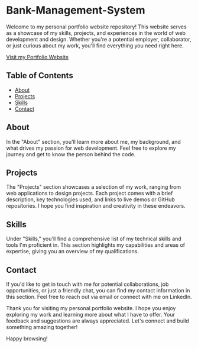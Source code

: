 # Bank-Management-System

Welcome to my personal portfolio website repository! This website serves as a showcase of my skills, projects, and experiences in the world of web development and design. Whether you're a potential employer, collaborator, or just curious about my work, you'll find everything you need right here.

[Visit my Portfolio Website](https://singhpratik1.github.io/Portfolio1/)

## Table of Contents

- [About](#about)
- [Projects](#projects)
- [Skills](#skills)
- [Contact](#contact)

## About

In the "About" section, you'll learn more about me, my background, and what drives my passion for web development. Feel free to explore my journey and get to know the person behind the code.

## Projects

The "Projects" section showcases a selection of my work, ranging from web applications to design projects. Each project comes with a brief description, key technologies used, and links to live demos or GitHub repositories. I hope you find inspiration and creativity in these endeavors.

## Skills

Under "Skills," you'll find a comprehensive list of my technical skills and tools I'm proficient in. This section highlights my capabilities and areas of expertise, giving you an overview of my qualifications.

## Contact

If you'd like to get in touch with me for potential collaborations, job opportunities, or just a friendly chat, you can find my contact information in this section. Feel free to reach out via email or connect with me on LinkedIn.

Thank you for visiting my personal portfolio website. I hope you enjoy exploring my work and learning more about what I have to offer. Your feedback and suggestions are always appreciated. Let's connect and build something amazing together!

Happy browsing!
